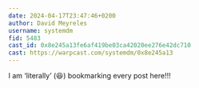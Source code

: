 ```yaml
---
date: 2024-04-17T23:47:46+0200
author: David Meyreles
username: systemdm
fid: 5483
cast_id: 0x8e245a13fe6af419be03ca42020ee276e42dc710
cast: https://warpcast.com/systemdm/0x8e245a13
---
```

I am ‘literally’ (😆) bookmarking every post here!!!  
